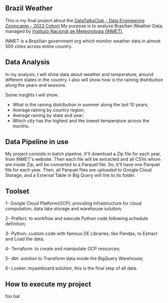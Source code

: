 ## Brazil Weather

This is my final project about the [DataTalksClub - Data Engineering Zoomcamp - 2023 Cohort](https://github.com/DataTalksClub/data-engineering-zoomcamp)
My purpose is to analyze Brazilian Weather Data, managed by [Instituto Nacional de Meteorologia (INMET)](https://portal.inmet.gov.br/).

INMET is a Brazilian government org which monitor weather data in almost 500 cities across entire country.

## Data Analysis

In my analysis, I will show data about weather and temperature, around different states in the country. I also will show how is the raining distribution along the years and seasons.

Some insights I will show:

- What is the raining distribution in summer along the last 10 years;
- Average raining by country region;
- Average raining by state and year;
- Which city has the highest and the lowest temperature across the months.


## Data Pipeline in use

My project consists in batch pipeline. It'll download a Zip file for each year, from INMET's website.
Then each file will be extracted and all CSVs whom are inside Zip, will be converted to a Parquet file.
So, it'll have one Parquet file for each year. 
Then, all Parquet files are uploaded to Google Cloud Storage, and a External Table in Big Query will link to its folder.


## Toolset

1- Google Cloud Platform(GCP): providing infrastructure for cloud computation, data lake storage and warehouse solution;

2- Prefect: to workflow and execute Python code following schedule definition;

3- Python: custom code with famous DE Libraries, like Pandas, to Extract and Load the data;

4- Terraform: to create and manipulate GCP resources;

5- dbt: solution to Transform data inside the BigQuery Warehouse;

6- Looker: myashboard solution, this is the final step of all data.


## How to execute my project

foo bar